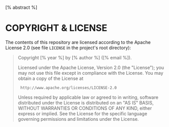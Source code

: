 [% abstract %]


# COPYRIGHT & LICENSE

The contents of this repository are licensed according to the Apache
License 2.0 (see file `LICENSE` in the project's root directory):

>  Copyright [% year %] by [% author %] ([% email %]).
>
>  Licensed under the Apache License, Version 2.0 (the "License");
>  you may not use this file except in compliance with the License.
>  You may obtain a copy of the License at
>
>      http://www.apache.org/licenses/LICENSE-2.0
>
>  Unless required by applicable law or agreed to in writing, software
>  distributed under the License is distributed on an "AS IS" BASIS,
>  WITHOUT WARRANTIES OR CONDITIONS OF ANY KIND, either express or implied.
>  See the License for the specific language governing permissions and
>  limitations under the License.
